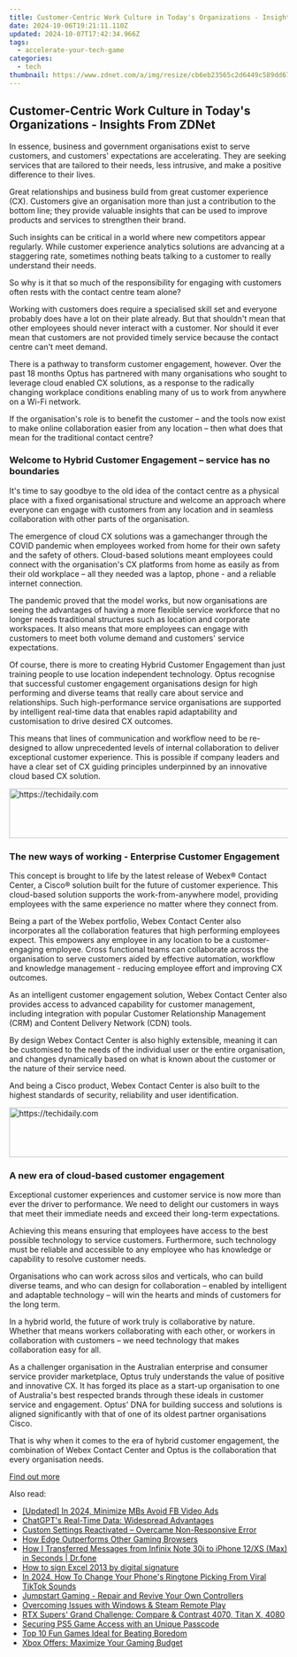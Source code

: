 ```yaml
---
title: Customer-Centric Work Culture in Today's Organizations - Insights From ZDNet
date: 2024-10-06T19:21:11.110Z
updated: 2024-10-07T17:42:34.966Z
tags:
  - accelerate-your-tech-game
categories:
  - tech
thumbnail: https://www.zdnet.com/a/img/resize/cb6eb23565c2d6449c589dd672f709783bda6f7d/2021/10/14/f4bc9fdd-9fe4-4496-bd81-86805ba91163/shutterstock-276496718.jpg?width=170&height=128&fit=crop&auto=webp
---
```


## Customer-Centric Work Culture in Today's Organizations - Insights From ZDNet

In essence, business and government organisations exist to serve customers, and customers' expectations are accelerating. They are seeking services that are tailored to their needs, less intrusive, and make a positive difference to their lives.

Great relationships and business build from great customer experience (CX). Customers give an organisation more than just a contribution to the bottom line; they provide valuable insights that can be used to improve products and services to strengthen their brand.

Such insights can be critical in a world where new competitors appear regularly. While customer experience analytics solutions are advancing at a staggering rate, sometimes nothing beats talking to a customer to really understand their needs.

So why is it that so much of the responsibility for engaging with customers often rests with the contact centre team alone?

Working with customers does require a specialised skill set and everyone probably does have a lot on their plate already. But that shouldn't mean that other employees should never interact with a customer. Nor should it ever mean that customers are not provided timely service because the contact centre can't meet demand.

There is a pathway to transform customer engagement, however. Over the past 18 months Optus has partnered with many organisations who sought to leverage cloud enabled CX solutions, as a response to the radically changing workplace conditions enabling many of us to work from anywhere on a Wi-Fi network.

If the organisation's role is to benefit the customer – and the tools now exist to make online collaboration easier from any location – then what does that mean for the traditional contact centre?

### **Welcome to Hybrid Customer Engagement – service has no boundaries**

It's time to say goodbye to the old idea of the contact centre as a physical place with a fixed organisational structure and welcome an approach where everyone can engage with customers from any location and in seamless collaboration with other parts of the organisation.

The emergence of cloud CX solutions was a gamechanger through the COVID pandemic when employees worked from home for their own safety and the safety of others. Cloud-based solutions meant employees could connect with the organisation's CX platforms from home as easily as from their old workplace – all they needed was a laptop, phone - and a reliable internet connection.

The pandemic proved that the model works, but now organisations are seeing the advantages of having a more flexible service workforce that no longer needs traditional structures such as location and corporate workspaces. It also means that more employees can engage with customers to meet both volume demand and customers' service expectations.

Of course, there is more to creating Hybrid Customer Engagement than just training people to use location independent technology. Optus recognise that successful customer engagement organisations design for high performing and diverse teams that really care about service and relationships. Such high-performance service organisations are supported by intelligent real-time data that enables rapid adaptability and customisation to drive desired CX outcomes.

This means that lines of communication and workflow need to be re-designed to allow unprecedented levels of internal collaboration to deliver exceptional customer experience. This is possible if company leaders and have a clear set of CX guiding principles underpinned by an innovative cloud based CX solution.

<!-- affiliate ads begin -->
<a href="https://appsumo.8odi.net/c/5597632/2111982/7443" target="_top" id="2111982">
  <img src="//a.impactradius-go.com/display-ad/7443-2111982" border="0" alt="https://techidaily.com" width="728" height="90"/>
</a>
<img height="0" width="0" src="https://appsumo.8odi.net/i/5597632/2111982/7443" style="position:absolute;visibility:hidden;" border="0" />
<!-- affiliate ads end -->

### **The new ways of working - Enterprise Customer Engagement**

This concept is brought to life by the latest release of Webex® Contact Center, a Cisco® solution built for the future of customer experience. This cloud-based solution supports the work-from-anywhere model, providing employees with the same experience no matter where they connect from.

Being a part of the Webex portfolio, Webex Contact Center also incorporates all the collaboration features that high performing employees expect. This empowers any employee in any location to be a customer-engaging employee. Cross functional teams can collaborate across the organisation to serve customers aided by effective automation, workflow and knowledge management - reducing employee effort and improving CX outcomes.

As an intelligent customer engagement solution, Webex Contact Center also provides access to advanced capability for customer management, including integration with popular Customer Relationship Management (CRM) and Content Delivery Network (CDN) tools.

By design Webex Contact Center is also highly extensible, meaning it can be customised to the needs of the individual user or the entire organisation, and changes dynamically based on what is known about the customer or the nature of their service need.

And being a Cisco product, Webex Contact Center is also built to the highest standards of security, reliability and user identification.

<!-- affiliate ads begin -->
<a href="https://united.elfm.net/c/5597632/517826/4704" target="_top" id="517826">
  <img src="//a.impactradius-go.com/display-ad/4704-517826" border="0" alt="https://techidaily.com" width="728" height="90"/>
</a>
<img height="0" width="0" src="https://united.elfm.net/i/5597632/517826/4704" style="position:absolute;visibility:hidden;" border="0" />
<!-- affiliate ads end -->

### **A new era of cloud-based customer engagement**

Exceptional customer experiences and customer service is now more than ever the driver to performance. We need to delight our customers in ways that meet their immediate needs and exceed their long-term expectations.

Achieving this means ensuring that employees have access to the best possible technology to service customers. Furthermore, such technology must be reliable and accessible to any employee who has knowledge or capability to resolve customer needs.

Organisations who can work across silos and verticals, who can build diverse teams, and who can design for collaboration – enabled by intelligent and adaptable technology – will win the hearts and minds of customers for the long term.

In a hybrid world, the future of work truly is collaborative by nature. Whether that means workers collaborating with each other, or workers in collaboration with customers – we need technology that makes collaboration easy for all.

As a challenger organisation in the Australian enterprise and consumer service provider marketplace, Optus truly understands the value of positive and innovative CX. It has forged its place as a start-up organisation to one of Australia's best respected brands through these ideals in customer service and engagement. Optus' DNA for building success and solutions is aligned significantly with that of one of its oldest partner organisations Cisco.

That is why when it comes to the era of hybrid customer engagement, the combination of Webex Contact Center and Optus is the collaboration that every organisation needs.

[Find out more](https://www.optus.com.au/enterprise/customer-contact)

<ins class="adsbygoogle"
     style="display:block"
     data-ad-format="autorelaxed"
     data-ad-client="ca-pub-7571918770474297"
     data-ad-slot="1223367746"></ins>

<ins class="adsbygoogle"
     style="display:block"
     data-ad-client="ca-pub-7571918770474297"
     data-ad-slot="8358498916"
     data-ad-format="auto"
     data-full-width-responsive="true"></ins>

<span class="atpl-alsoreadstyle">Also read:</span>
<div><ul>
<li><a href="https://facebook-video-files.techidaily.com/updated-in-2024-minimize-mbs-avoid-fb-video-ads/"><u>[Updated] In 2024, Minimize MBs Avoid FB Video Ads</u></a></li>
<li><a href="https://tech-hub.techidaily.com/chatgpts-real-time-data-widespread-advantages/"><u>ChatGPT's Real-Time Data: Widespread Advantages</u></a></li>
<li><a href="https://common-error.techidaily.com/custom-settings-reactivated-overcame-non-responsive-error/"><u>Custom Settings Reactivated – Overcame Non-Responsive Error</u></a></li>
<li><a href="https://games-able.techidaily.com/how-edge-outperforms-other-gaming-browsers/"><u>How Edge Outperforms Other Gaming Browsers</u></a></li>
<li><a href="https://blog-min.techidaily.com/how-i-transferred-messages-from-infinix-note-30i-to-iphone-12xs-max-in-seconds-drfone-by-drfone-transfer-from-android-transfer-from-android/"><u>How I Transferred Messages from Infinix Note 30i to iPhone 12/XS (Max) in Seconds | Dr.fone</u></a></li>
<li><a href="https://blog-min.techidaily.com/how-to-sign-excel-2013-by-digital-signature-by-ldigisigner-sign-a-excel-sign-a-excel/"><u>How to sign Excel 2013 by digital signature</u></a></li>
<li><a href="https://fox-access.techidaily.com/in-2024-how-to-change-your-phones-ringtone-picking-from-viral-tiktok-sounds/"><u>In 2024, How To Change Your Phone's Ringtone Picking From Viral TikTok Sounds</u></a></li>
<li><a href="https://games-able.techidaily.com/jumpstart-gaming-repair-and-revive-your-own-controllers/"><u>Jumpstart Gaming - Repair and Revive Your Own Controllers</u></a></li>
<li><a href="https://games-able.techidaily.com/overcoming-issues-with-windows-and-steam-remote-play/"><u>Overcoming Issues with Windows & Steam Remote Play</u></a></li>
<li><a href="https://games-able.techidaily.com/rtx-supers-grand-challenge-compare-and-contrast-4070-titan-x-4080/"><u>RTX Supers' Grand Challenge: Compare & Contrast 4070, Titan X, 4080</u></a></li>
<li><a href="https://games-able.techidaily.com/securing-ps5-game-access-with-an-unique-passcode/"><u>Securing PS5 Game Access with an Unique Passcode</u></a></li>
<li><a href="https://buynow-tips.techidaily.com/top-10-fun-games-ideal-for-beating-boredom/"><u>Top 10 Fun Games Ideal for Beating Boredom</u></a></li>
<li><a href="https://games-able.techidaily.com/xbox-offers-maximize-your-gaming-budget/"><u>Xbox Offers: Maximize Your Gaming Budget</u></a></li>
</ul></div>

